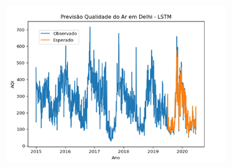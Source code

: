 

![Optional Text](https://github.com/nunokf/Forecasting-Delhi-Air-Quality/blob/main/Caracteristicas_dataset_files/figure-html/unnamed-chunk-36-1.png)
